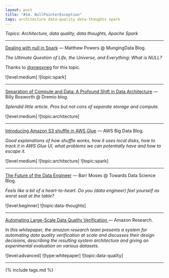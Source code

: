 ```yaml
---
layout: post
title: "#14. NullPointerException"
tags: architecture data-quality data-thoughts spark
---
```


*Topics: Architecture, data quality, data thoughts, Apache Spark*

<!--cut-->

---

[Dealing with null in Spark](https://mungingdata.com/apache-spark/dealing-with-null/) — Matthew Powers @ MungingData Blog.

*The Ultimate Question of Life, the Universe, and Everything: What is NULL?*

Thanks to [@xnegxneg](https://t.me/xnegxneg) for this topic.

![level:medium] ![topic:spark]

---

[Separation of Compute and Data: A Profound Shift in Data Architecture](https://www.dremio.com/separation-of-compute-and-data-a-profound-shift-in-data-architecture) — Billy Bosworth @ Dremio blog.

*Splendid little article. Pros but not cons of separate storage and compute.*

![level:medium] ![topic:architecture] 

---

[Introducing Amazon S3 shuffle in AWS Glue](https://aws.amazon.com/blogs/big-data/introducing-amazon-s3-shuffle-in-aws-glue/) — AWS Big Data Blog.

*Good explanations of how shuffle works, how it uses local disks, how to track it in AWS Glue UI, what problems we can potentially have and how to escape it.*

![level:medium] ![topic:architecture] ![topic:spark]

---

[The Future of the Data Engineer](https://towardsdatascience.com/the-future-of-the-data-engineer-4dcfa53800ab) — Barr Moses @ Towards Data Science Blog.

*Feels like a bit of a heart-to-heart. Do you (data engineer) feel yourself as worst seat at the table?*

![level:beginner] ![topic:data-thoughts]

---

[Automating Large-Scale Data Quality Verification ](https://www.vldb.org/pvldb/vol11/p1781-schelter.pdf) — Amazon Research.

*In this whitepaper, the amazon research team presents a system for automating data quality verification at scale and discusses their design decisions, describing the resulting system architecture and giving an experimental evaluation on various datasets.*

![level:advanced] ![type:whitepaper] ![topic:data-quality] 

---

{% include tags.md %}
